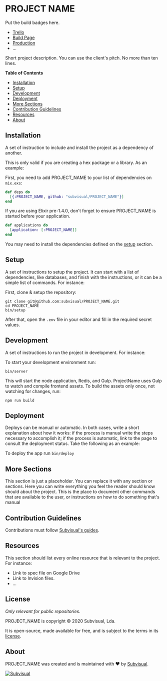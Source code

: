 [trello]: https://trello.com/whatever
[build-page]: https://semaphore.com/whatever
[production]: https://link.to.production/

PROJECT NAME
============

Put the build badges here.

* [Trello][trello]
* [Build Page][build-page]
* [Production][production]
* ...

Short project description. You can use the client's pitch. No more than ten lines.

**Table of Contents**

* [Installation](#installation)
* [Setup](#setup)
* [Development](#development)
* [Deployment](#deployment)
* [More Sections](#more-sections)
* [Contribution Guidelines](#contribution-guidelines)
* [Resources](#resources)
* [About](#about)

Installation
------------

A set of instruction to include and install the project as a dependency of
another.

This is only valid if you are creating a hex package or a library.
As an example:

First, you need to add PROJECT_NAME to your list of dependencies on `mix.exs`:

```elixir
def deps do
  [{:PROJECT_NAME, github: "subvisual/PROJECT_NAME"}]
end
```
If you are using Elixir pre-1.4.0, don't forget to ensure PROJECT_NAME is
started before your application.

```elixir
def applications do
  [application: [:PROJECT_NAME]]
end
```

You may need to install the dependencies defined on the [setup](#setup) section.

Setup
-----

A set of instructions to setup the project. It can start with a list of dependencies, like databases, and finish with the instructions, or it can be a simple list of commands. For instance:

First, clone & setup the repository:

```
git clone git@github.com:subvisual/PROJECT_NAME.git
cd PROJECT_NAME
bin/setup
```

After that, open the `.env` file in your editor and fill in the required secret values.

Development
-----------

A set of instructions to run the project in development. For instance:

To start your development environment run:

```
bin/server
```

This will start the node application, Redis, and Gulp.
ProjectName uses Gulp to watch and compile frontend assets.
To build the assets only once, not watching for changes, run:

```
npm run build
```

Deployment
----------

Deploys can be manual or automatic. In both cases, write a short explanation about how it works: if the process is manual write the steps necessary to accomplish it; if the process is automatic, link to the page to consult the deployment status. Take the following as an example:

To deploy the app run `bin/deploy`

More Sections
-------------

This section is just a placeholder. You can replace it with any section or sections. Here you can write everything you feel the reader should know should about the project. This is the place to document other commands that are available to the user, or instructions on how to do something that's manual

Contribution Guidelines
-----------------------

Contributions must follow [Subvisual's guides](https://github.com/subvisual/guides).

Resources
---------

This section should list every online resource that is relevant to the project. For instance:

* Link to spec file on Google Drive
* Link to Invision files.
* ...

License
-------

_Only relevant for public repositories._

PROJECT_NAME is copyright &copy; 2020 Subvisual, Lda.

It is open-source, made available for free, and is subject to the terms in
its [license].


About
-----

PROJECT_NAME was created and is maintained with :heart: by
[Subvisual][subvisual].

[![Subvisual][subvisual-logo]][subvisual]


[license]: ./LICENSE.txt
[subvisual]: http://subvisual.com
[subvisual-logo]: https://raw.githubusercontent.com/subvisual/guides/master/github/templates/logos/blue.png
